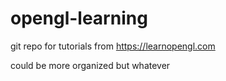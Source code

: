 # opengl-learning

git repo for tutorials from https://learnopengl.com

could be more organized but whatever
